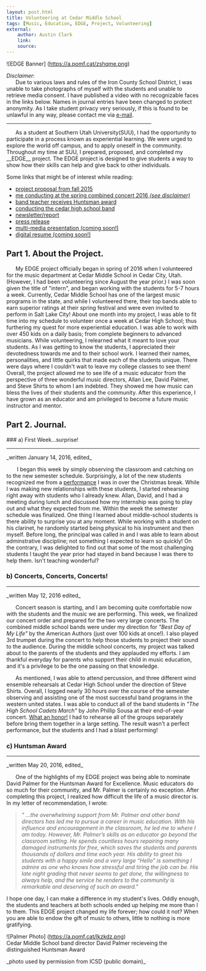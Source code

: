 ```yaml
---
layout: post.html
title: Volunteering at Cedar Middle School 
tags: [Music, Education, EDGE, Project, Volunteering]
external: 
    author: Austin Clark
    link:
    source: 
---
```


![EDGE Banner]
(https://a.pomf.cat/zshqme.png)

_Disclaimer:_     
 &nbsp;&nbsp;&nbsp;&nbsp;&nbsp;&nbsp;Due to various laws and rules of the Iron County School District, I was unable to take photographs of myself with the students and unable to retrieve media consent. I have published a video with no recognizable faces in the links below. Names in journal entries have been changed to protect anonymity. As I take student privacy very seriously, if this is found to be unlawful in any way, please contact me via [e-mail][email].   
<hr width="75%">
&nbsp;&nbsp;&nbsp;&nbsp;&nbsp;&nbsp;As a student at Southern Utah University(SUU), I had the opportunity to participate in a process known as experiential learning.  We were urged to explore the world off campus, and to apply oneself in the community. Throughout my time at SUU, I prepared, proposed, and completed my __EDGE__ project. The EDGE project is designed to give students a way to show how their skills can help and give back to other individuals.   

Some links that might be of interest while reading: 

* [project proposal from fall 2015][project-proposal]
* [me conducting at the spring combined concert 2016 _(see disclaimer)_][best-day]
* [band teacher receives Huntsman award][huntsman-award]
* [conducting the cedar high school band][cedar-high-conducting]
* [newsletter/report][newsletter]
* [press release ][press-release]
* [multi-media presentation (coming soon!)][multi-media presentation]
* [digital resume (coming soon!)][resume]

## Part 1. About the Project.

&nbsp;&nbsp;&nbsp;&nbsp;&nbsp;&nbsp;My EDGE project officially began in spring of 2016 when I volunteered for the music department at Cedar Middle School in Cedar City, Utah. (However, I had been volunteering since August the year prior.) I was soon given the title of "intern", and began working with the students for 5-7 hours a week. Currently, Cedar Middle School has one of the largest music programs in the state, and while I volunteered there, their top bands able to earn superior ratings at their spring festival and were even invited to perform in Salt Lake City!  About one month into my project, I was able to fit time into my schedule to volunteer once a week at Cedar High School; thus furthering my quest for more experiential education.  I was able to work with over 450 kids on a daily basis; from complete beginners to advanced musicians.  While volunteering, I relearned what it meant to love your students. As I was getting to know the students, I appreciated their devotedness towards me and to their school work. I learned their names, personalities, and little quirks that made each of the students unique.  There were days where I couldn't wait to leave my college classes to see them!  Overall, the project allowed me to see life of a music educator from the perspective of three wonderful music directors, Allan Lee, David Palmer, and Steve Shirts to whom I am indebted.  They showed me how music can bless the lives of their students and the community.  After this experience, I have grown as an educator and am privileged to become a future music instructor and mentor. 

## Part 2. Journal. 
<p>
### a) First Week...surprise! 
<hr align="right"> _written January 14, 2016, edited_  

&nbsp;&nbsp;&nbsp;&nbsp;&nbsp;&nbsp; I began this week by simply observing the classroom and catching on to the new semester schedule. Surprisingly, a lot of the new students recognized me from a [performance][messiah] I was in over the Christmas break.  While I was making new relationships with these students, I started rehearsing right away with students who I already knew.  Allan, David, and I had a meeting during lunch and discussed how my internship was going to play out and what they expected from me. Within the week the semester schedule was finalized.  One thing I learned about middle-school students is there ability to surprise you at any moment.  While working with a student on his clarinet, he randomly started being physical to his instrument and then myself.  Before long, the principal was called in and I was able to learn about adminstrative discipline; not something I expected to learn so quickly! On the contrary, I was delighted to find out that some of the most challenging students I taught the year prior had stayed in band because I was there to help them.  Isn't teaching wonderful?


### b) Concerts, Concerts, Concerts! 
<hr align="right"> _written May 12, 2016 edited_  

&nbsp;&nbsp;&nbsp;&nbsp;&nbsp;&nbsp;Concert season is starting, and I am becoming quite comfortable now with the students and the music we are performing.  This week, we finalized our concert order and prepared for the two very large concerts.  The combined middle school bands were under my direction for _"Best Day of My Life"_ by the American Authors (just over 100 kids at once!). I also played 3rd trumpet during the concert to help those students to project their sound to the audience.  During the middle school concerts, my project was talked about to the parents of the students and they applauded my efforts.  I am thankful everyday for parents who support their child in music education, and it's a privilege to be the one passing on that knowledge.  

&nbsp;&nbsp;&nbsp;&nbsp;&nbsp;&nbsp;As mentioned, I was able to attend percussion, and three different wind ensemble rehearsals at Cedar High School under the direction of Steve Shirts.  Overall, I logged nearly 30 hours over the course of the semester observing and assisting one of the most successful band programs in the western united states. I was able to conduct all of the band students in _"The High School Cadets March"_ by John Phillip Sousa at their end-of-year concert.  [What an honor!][cedar-high-conducting]  I had to rehearse all of the groups separately before bring them together in a large setting.  The result wasn't a perfect performance, but the students and I had a blast performing!   


### c) Huntsman Award
<hr align="right"> _written May 20, 2016, edited_  

&nbsp;&nbsp;&nbsp;&nbsp;&nbsp;&nbsp;One of the highlights of my EDGE project was being able to nominate David Palmer for the Huntsman Award for Excellence.  Music educators do so much for their community, and Mr. Palmer is certainly no exception. After completing this project, I realized how difficult the life of a music director is.  In my letter of recommendation, I wrote: 
> *"  ...the overwhelming support from Mr. Palmer and other band directors has led me to pursue a career in music education. With his influence and encouragement in the classroom, he led me to where I am today. 
However, Mr. Palmer’s skills as an educator go beyond the classroom setting.  He spends countless hours repairing many damaged instruments for free, which saves the students and parents thousands of dollars and time each year.  His ability to greet his students with a happy smile and a very large “Hello” is something I admire as one who knows how stressful and tiring the job can be.  His late night grading that never seems to get done, the willingness to always help, and the service he renders to the community is remarkable and deserving of such an award."* <p>

I hope one day, I can make a difference in my student's lives.  Oddly enough, the students and teachers at both schools ended up helping me more than I to them. This EDGE project changed my life forever; how could it not?  When you are able to endow the gift of music to others, little to nothing is more gratifying.    



![Palmer Photo]
(https://a.pomf.cat/lkzkdz.png)   
Cedar Middle School band director David Palmer recieveing the distinguished Huntsman Award
<p>
_photo used by permission from ICSD (public domain)_


[project-proposal]: https://waa.ai/kntg
[huntsman-award]: https://waa.ai/knJS
[best-day]: https://waa.ai/knJC
[newsletter]: https://drive.google.com/open?id=0B59dJ1KzqaLETEQzUUlweVRZajg
[press-release]: https://drive.google.com/open?id=0B59dJ1KzqaLEYXVsWTl0WjhUckU
[multi-media presentation]: http://i.imgur.com/zhBWJZ2.png
[resume]: http://i.imgur.com/zhBWJZ2.png
[email]: mailto:clarkA94+support@gmail.com
[palmer]: https://a.pomf.cat/lkzkdz.png 
[cedar-high-conducting]: https://waa.ai/knmT
[messiah]: https://waa.ai/knmx
